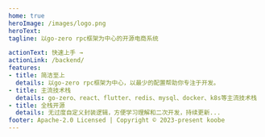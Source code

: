 ```yaml
---
home: true
heroImage: /images/logo.png
heroText: 
tagline: 以go-zero rpc框架为中心的开源电商系统

actionText: 快速上手 →
actionLink: /backend/
features:
- title: 简洁至上
  details: 以go-zero rpc框架为中心，以最少的配置帮助你专注于开发。
- title: 主流技术栈
  details: go-zero、react、flutter、redis、mysql、docker、k8s等主流技术栈
- title: 全栈开源
  details: 无过度自定义封装逻辑，方便学习理解和二次开发，持续更新...
footer: Apache-2.0 Licensed | Copyright © 2023-present koobe
---
```


